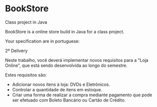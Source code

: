 # BookStore

Class project in Java

BookStore is a online store build in Java for a class project.

Your specification are in portuguese:

2º Delivery

Neste trabalho, você deverá implementar novos requisitos para a "Loja Online", que está sendo desenvolvida ao longo do semestre.

Estes requisitos são:
- Adicionar novos itens à loja: DVDs e Eletrônicos.
- Controlar a quantidade de itens em estoque.
- Criar uma forma de realizar a compra mediante pagamento que pode ser efetuado com Boleto Bancário ou Cartão de Crédito.
